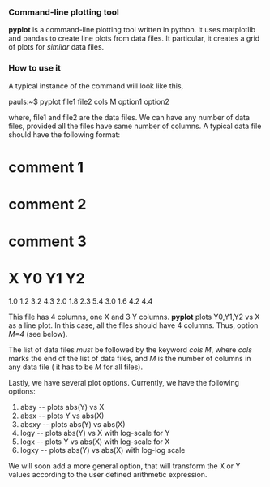 ### Command-line plotting tool
**pyplot** is a command-line plotting tool written in python. It uses matplotlib and pandas to create line plots from data files. It particular, it creates a grid of plots for *similar* data files.

### How to use it
A typical instance of the command will look like this,

pauls:~$ pyplot file1 file2 cols M option1 option2

where, file1 and file2 are the data files. We can have any number of data files, provided all the files have same number of columns. A typical data file should have the following format:

# comment 1
# comment 2
# comment 3
#  X     Y0     Y1    Y2
   1.0   1.2   3.2   4.3
   2.0   1.8   2.3   5.4
   3.0   1.6   4.2   4.4

This file has 4 columns, one X and 3 Y columns. **pyplot** plots Y0,Y1,Y2 vs X as a line plot. In this case, all the files should have 4 columns. Thus, option *M=4* (see below).

The list of data files *must* be followed by the keyword *cols M*, where *cols* marks the end of the list of data files, and *M* is the number of columns in any data file ( it has to be *M* for all files).

Lastly, we have several plot options. Currently, we have the following options:

1. absy  -- plots abs(Y) vs X
2. absx  -- plots Y vs abs(X)
3. absxy -- plots abs(Y) vs abs(X)
4. logy  -- plots abs(Y) vs X with log-scale for Y
5. logx  -- plots Y vs abs(X) with log-scale for X
6. logxy -- plots abs(Y) vs abs(X) with log-log scale

We will soon add a more general option, that will transform the X or Y values according to the user defined arithmetic expression.
